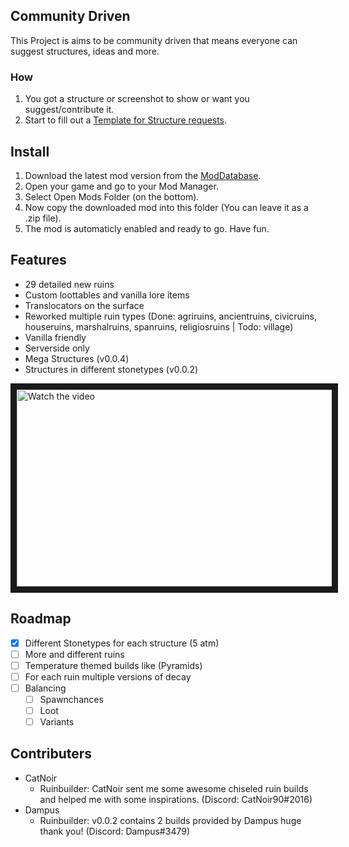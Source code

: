 <!-- Community Driven -->
## Community Driven


This Project is aims to be community driven that means everyone can suggest structures, ideas and more. <br>
### How
1. You got a structure or screenshot to show or want you suggest/contribute it.
2. Start to fill out a [Template for Structure requests](https://github.com/AreYSerious/betterruins/issues/new?assignees=&labels=structure+request&template=structurereq.yaml&title=%5BStructure%5D%3A+).

<!-- INSTALL -->
## Install

1. Download the latest mod version from the [ModDatabase](https://mods.vintagestory.at/betterruins).
2. Open your game and go to your Mod Manager.
3. Select Open Mods Folder (on the bottom).
4. Now copy the downloaded mod into this folder (You can leave it as a .zip file).
5. The mod is automaticly enabled and ready to go. Have fun.


<!-- FEATURES -->
## Features
* 29 detailed new ruins
* Custom loottables and vanilla lore items
* Translocators on the surface
* Reworked multiple ruin types (Done: agriruins, ancientruins, civicruins, houseruins, marshalruins, spanruins, religiosruins | Todo: village)
* Vanilla friendly
* Serverside only
* Mega Structures (v0.0.4)
* Structures in different stonetypes (v0.0.2)

<a href="https://youtu.be/E_z6qCdQKQA" target="_blank">
 <img src="https://img.youtube.com/vi/E_z6qCdQKQA/maxresdefault.jpg" alt="Watch the video" width="560" height="315" border="10" />
</a>


<!-- ROADMAP -->
## Roadmap

- [x] Different Stonetypes for each structure (5 atm)
- [ ] More and different ruins
- [ ] Temperature themed builds like (Pyramids)
- [ ] For each ruin multiple versions of decay
- [ ] Balancing
    - [ ] Spawnchances
    - [ ] Loot
    - [ ] Variants 

<!-- CONTRIBUTERS -->
## Contributers

* CatNoir
    * Ruinbuilder: CatNoir sent me some awesome chiseled ruin builds and helped me with some inspirations. (Discord: CatNoir90#2016)
* Dampus
    * Ruinbuilder: v0.0.2 contains 2 builds provided by Dampus huge thank you! (Discord: Dampus#3479)
